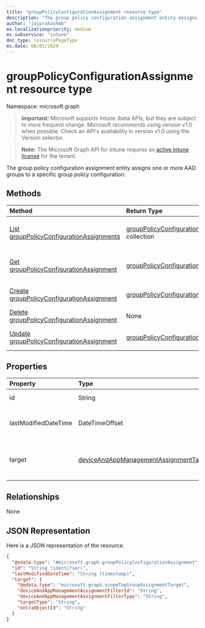```yaml
---
title: "groupPolicyConfigurationAssignment resource type"
description: "The group policy configuration assignment entity assigns one or more AAD groups to a specific group policy configuration."
author: "jaiprakashmb"
ms.localizationpriority: medium
ms.subservice: "intune"
doc_type: resourcePageType
ms.date: 08/01/2024
---
```


# groupPolicyConfigurationAssignment resource type

Namespace: microsoft.graph

> **Important:** Microsoft supports Intune /beta APIs, but they are subject to more frequent change. Microsoft recommends using version v1.0 when possible. Check an API's availability in version v1.0 using the Version selector.

> **Note:** The Microsoft Graph API for Intune requires an [active Intune license](https://go.microsoft.com/fwlink/?linkid=839381) for the tenant.

The group policy configuration assignment entity assigns one or more AAD groups to a specific group policy configuration.

## Methods
|Method|Return Type|Description|
|:---|:---|:---|
|[List groupPolicyConfigurationAssignments](../api/intune-grouppolicy-grouppolicyconfigurationassignment-list.md)|[groupPolicyConfigurationAssignment](../resources/intune-grouppolicy-grouppolicyconfigurationassignment.md) collection|List properties and relationships of the [groupPolicyConfigurationAssignment](../resources/intune-grouppolicy-grouppolicyconfigurationassignment.md) objects.|
|[Get groupPolicyConfigurationAssignment](../api/intune-grouppolicy-grouppolicyconfigurationassignment-get.md)|[groupPolicyConfigurationAssignment](../resources/intune-grouppolicy-grouppolicyconfigurationassignment.md)|Read properties and relationships of the [groupPolicyConfigurationAssignment](../resources/intune-grouppolicy-grouppolicyconfigurationassignment.md) object.|
|[Create groupPolicyConfigurationAssignment](../api/intune-grouppolicy-grouppolicyconfigurationassignment-create.md)|[groupPolicyConfigurationAssignment](../resources/intune-grouppolicy-grouppolicyconfigurationassignment.md)|Create a new [groupPolicyConfigurationAssignment](../resources/intune-grouppolicy-grouppolicyconfigurationassignment.md) object.|
|[Delete groupPolicyConfigurationAssignment](../api/intune-grouppolicy-grouppolicyconfigurationassignment-delete.md)|None|Deletes a [groupPolicyConfigurationAssignment](../resources/intune-grouppolicy-grouppolicyconfigurationassignment.md).|
|[Update groupPolicyConfigurationAssignment](../api/intune-grouppolicy-grouppolicyconfigurationassignment-update.md)|[groupPolicyConfigurationAssignment](../resources/intune-grouppolicy-grouppolicyconfigurationassignment.md)|Update the properties of a [groupPolicyConfigurationAssignment](../resources/intune-grouppolicy-grouppolicyconfigurationassignment.md) object.|

## Properties
|Property|Type|Description|
|:---|:---|:---|
|id|String|Key of the entity.|
|lastModifiedDateTime|DateTimeOffset|The date and time the entity was last modified.|
|target|[deviceAndAppManagementAssignmentTarget](../resources/intune-shared-deviceandappmanagementassignmenttarget.md)|The type of groups targeted the group policy configuration.|

## Relationships
None

## JSON Representation
Here is a JSON representation of the resource.
<!-- {
  "blockType": "resource",
  "keyProperty": "id",
  "@odata.type": "microsoft.graph.groupPolicyConfigurationAssignment"
}
-->
``` json
{
  "@odata.type": "#microsoft.graph.groupPolicyConfigurationAssignment",
  "id": "String (identifier)",
  "lastModifiedDateTime": "String (timestamp)",
  "target": {
    "@odata.type": "microsoft.graph.scopeTagGroupAssignmentTarget",
    "deviceAndAppManagementAssignmentFilterId": "String",
    "deviceAndAppManagementAssignmentFilterType": "String",
    "targetType": "String",
    "entraObjectId": "String"
  }
}
```